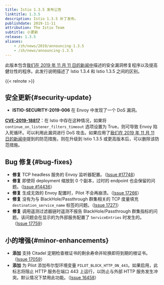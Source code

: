 ```yaml
---
title: Istio 1.3.5 发布公告
linktitle: 1.3.5
description: Istio 1.3.5 补丁发布。
publishdate: 2019-11-11
attribution: The Istio Team
subtitle: 小更新
release: 1.3.5
aliases:
    - /zh/news/2019/announcing-1.3.5
    - /zh/news/announcing-1.3.5
---
```


此版本包含[我们在 2019 年 11 月 11 日的新闻中](/zh/news/security/istio-security-2019-006)描述的安全漏洞修复程序以及提高健壮性的程序。此发行说明描述了 Istio 1.3.4 和 Istio 1.3.5 之间的区别。

{{< relnote >}}

## 安全更新{#security-update}

- **ISTIO-SECURITY-2019-006** 在 Envoy 中发现了一个 DoS 漏洞。

__[CVE-2019-18817](https://cve.mitre.org/cgi-bin/cvename.cgi?name=CVE-2019-18817)__：在 Istio 中存在这种情况，如果将 `continue_on_listener_filters_timeout` 选项设置为 True，则可导致 Envoy 陷入死循环。可以利用此漏洞进行 DoS 攻击。如果应用了[我们在 2019 年 11 月 11 日的新闻中](/zh/news/security/istio-security-2019-006)提到的防范措施，则在升级到 Istio 1.3.5 或更高版本后，可以删除该防范措施。

## Bug 修复{#bug-fixes}

- **修复** TCP headless 服务的 Envoy 监听器配置。（[Issue #17748](https://github.com/istio/istio/issues/17748)）
- **修复** 即使将 deployment 缩放到 0 个副本，过时的 endpoint 也会保留的问题。（[Issue #14436](https://github.com/istio/istio/issues/14336)）
- **修复** 生成无效的 Envoy 配置时，Pilot 不会再崩溃。（[Issue 17266](https://github.com/istio/istio/issues/17266)）
- **修复** 没有为与 BlackHole/Passthrough 群集相关的 TCP 度量填充 `destination_service_name` 标签的问题。（[Issue 17271](https://github.com/istio/istio/issues/17271)）
- **修复** 调用遥测过滤器链时遥测不报告 BlackHole/Passthrough 群集指标的问题。该问题会在显示的为外部服务配置了 `ServiceEntries` 时发生的。
（[Issue 17759](https://github.com/istio/istio/issues/17759)）

## 小的增强{#minor-enhancements}

- **添加** 支持 Citadel 定期检查根证书的剩余寿命并轮换即将到期的根证书。（[Issue 17059](https://github.com/istio/istio/issues/17059)）
- **添加** 为 Pilot 添加布尔型环境变量 `PILOT_BLOCK_HTTP_ON_443`。如果启用，此标志将阻止 HTTP 服务在端口 443 上运行，以防止与外部 HTTP 服务发生冲突。默认情况下禁用此功能。（[Issue 16458](https://github.com/istio/istio/issues/16458)）
